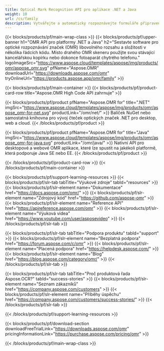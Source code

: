 ```yaml
---
title: Optical Mark Recognition API pro aplikace .NET a Java
weight: 10
url: /cs/family
description: Vytvářejte a automaticky rozpoznávejte formuláře připravené pro OMR – od zkušebních dokumentů po průzkumy spokojenosti zákazníků a volební lístky.
---
```


{{< blocks/products/pf/main-wrap-class >}}
{{< blocks/products/pf/upper-banner h1="OMR API pro platformy .NET a Java" h2="Sestavte software pro optické rozpoznávání značek (OMR) libovolného rozsahu a složitosti v několika řádcích kódu. Místo drahého OMR skeneru použijte svou stávající kancelářskou kopírku nebo dokonce fotoaparát chytrého telefonu." logoImageSrc="https://www.aspose.cloud/templates/aspose/img/products/omr/aspose_omr.svg" pfName="Aspose.OMR" downloadUrl="https://downloads.aspose.com/omr" tryOnlineUrl="https://products.aspose.app/omr/family" >}}

{{< blocks/products/pf/main-container >}}
{{< blocks/products/pf/product-card-row title="Aspose.OMR High Code API zahrnuje" >}}

{{< blocks/products/pf/product pfName="Aspose.OMR for" title=".NET" imgSrc="https://www.aspose.cloud/templates/aspose/img/products/omr/aspose_omr-for-net.svg" productLink="/omr/net/" >}}
Balíček NuGet nebo samostatná knihovna pro vývoj čteček optických značek .NET pro desktop, web a cloud.
{{< /blocks/products/pf/product >}}

{{< blocks/products/pf/product pfName="Aspose.OMR for" title="Java" imgSrc="https://www.aspose.cloud/templates/aspose/img/products/omr/aspose_omr-for-java.svg" productLink="/omr/java/" >}}
Nativní API pro desktopové a webové OMR aplikace, které lze spustit na jakékoli platformě, která podporuje Java SE nebo EE.
{{< /blocks/products/pf/product >}}

{{< /blocks/products/pf/product-card-row >}}
{{< /blocks/products/pf/main-container >}}

{{< blocks/products/pf/support-learning-resources >}}
{{< blocks/products/pf/slr-tab tabTitle="Výukové zdroje" tabId="resources" >}}
{{< blocks/products/pf/slr-element name="Dokumentace" href="https://docs.aspose.com/omr/" >}}
{{< blocks/products/pf/slr-element name="Zdrojový kód" href="https://github.com/aspose-omr" >}}
{{< blocks/products/pf/slr-element name="Reference API" href="https://apireference.aspose.com/omr" >}}
{{< blocks/products/pf/slr-element name="Výuková videa" href="https://www.youtube.com/user/asposevideo" >}}
{{< /blocks/products/pf/slr-tab >}}

{{< blocks/products/pf/slr-tab tabTitle="Podpora produktu" tabId="support" >}}
{{< blocks/products/pf/slr-element name="Bezplatná podpora" href="https://forum.aspose.com/c/omr" >}}
{{< blocks/products/pf/slr-element name="Placená podpora" href="https://helpdesk.aspose.com/" >}}
{{< blocks/products/pf/slr-element name="Blog" href="https://blog.aspose.com/category/omr/" >}}
{{< /blocks/products/pf/slr-tab >}}

{{< blocks/products/pf/slr-tab tabTitle="Proč produktová řada Aspose.OCR?" tabId="success-stories" >}}
{{< blocks/products/pf/slr-element name="Seznam zákazníků" href="https://company.aspose.com/customers" >}}
{{< blocks/products/pf/slr-element name="Příběhy úspěchu" href="https://company.aspose.com/customers/success-stories/" >}}
{{< /blocks/products/pf/slr-tab >}}

{{< /blocks/products/pf/support-learning-resources >}}

{{< blocks/products/pf/download-section downloadFreeTrialLink="https://downloads.aspose.com/omr" pricingInformationLink="https://purchase.aspose.com/pricing/omr" >}}

{{< /blocks/products/pf/main-wrap-class >}}
